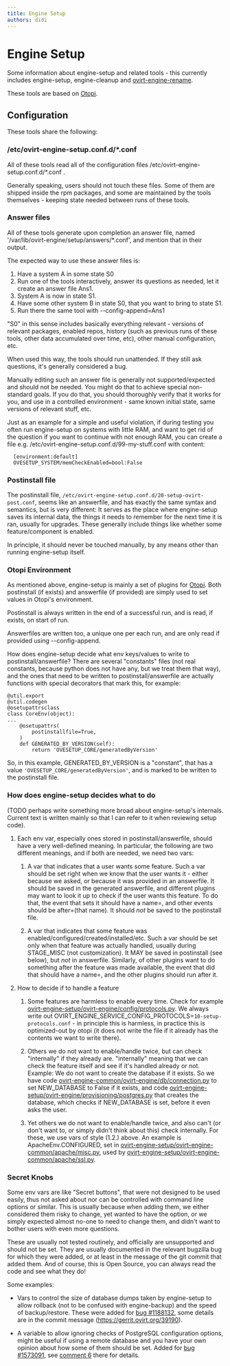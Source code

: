 ```yaml
---
title: Engine Setup
authors: didi
---
```


# Engine Setup

Some information about engine-setup and related tools - this currently includes engine-setup, engine-cleanup and [ovirt-engine-rename](/documentation/how-to/networking/changing-engine-hostname/).

These tools are based on [Otopi](/develop/developer-guide/engine/otopi/).

## Configuration

These tools share the following:

### /etc/ovirt-engine-setup.conf.d/\*.conf

All of these tools read all of the configuration files /etc/ovirt-engine-setup.conf.d/\*.conf .

Generally speaking, users should not touch these files. Some of them are shipped inside the rpm packages, and some are maintained by the tools themselves - keeping state needed between runs of these tools.

### Answer files

All of these tools generate upon completion an answer file, named '/var/lib/ovirt-engine/setup/answers/\*.conf', and mention that in their output.

The expected way to use these answer files is:

1.  Have a system A in some state S0
2.  Run one of the tools interactively, answer its questions as needed, let it create an answer file Ans1.
3.  System A is now in state S1.
4.  Have some other system B in state S0, that you want to bring to state S1.
5.  Run there the same tool with --config-append=Ans1

"S0" in this sense includes basically everything relevant - versions of relevant packages, enabled repos, history (such as previous runs of these tools, other data accumulated over time, etc), other manual configuration, etc.

When used this way, the tools should run unattended. If they still ask questions, it's generally considered a bug.

Manually editing such an answer file is generally not supported/expected and should not be needed. You might do that to achieve special non-standard goals. If you do that, you should thoroughly verify that it works for you, and use in a controlled environment - same known initial state, same versions of relevant stuff, etc.

Just as an example for a simple and useful violation, if during testing you often run engine-setup on systems with little RAM, and want to get rid of the question if you want to continue with not enough RAM, you can create a file e.g. /etc/ovirt-engine-setup.conf.d/99-my-stuff.conf with content:

      [environment:default]
      OVESETUP_SYSTEM/memCheckEnabled=bool:False

### Postinstall file

The postinstall file, ```/etc/ovirt-engine-setup.conf.d/20-setup-ovirt-post.conf```, seems like an answerfile, and has exactly the same syntax and semantics, but is very different: It serves as the place where engine-setup saves its internal data, the things it needs to remember for the next time it is ran, usually for upgrades. These generally include things like whether some feature/component is enabled.

In principle, it should never be touched manually, by any means other than running engine-setup itself.

### Otopi Environment
As mentioned above, engine-setup is mainly a set of plugins for [Otopi](/develop/developer-guide/engine/otopi/).
Both postinstall (if exists) and answerfile (if provided) are simply used to set values in Otopi's environment.

Postinstall is always written in the end of a successful run, and is read, if exists, on start of run.

Answerfiles are written too, a unique one per each run, and are only read if provided using --config-append.

How does engine-setup decide what env keys/values to write to postinstall/answerfile? There are several "constants" files (not real constants, because python does not have any, but we treat them that way), and the ones that need to be written to postinstall/answerfile are actually functions with special decorators that mark this, for example:
```
@util.export
@util.codegen
@osetupattrsclass
class CoreEnv(object):
...
    @osetupattrs(
        postinstallfile=True,
    )
    def GENERATED_BY_VERSION(self):
        return 'OVESETUP_CORE/generatedByVersion'
```

So, in this example, GENERATED_BY_VERSION is a "constant", that has a value `'OVESETUP_CORE/generatedByVersion'`, and is marked to be written to the postinstall file.

### How does engine-setup decides what to do

(TODO perhaps write something more broad about engine-setup's internals. Current text is written mainly so that I can refer to it when reviewing setup code).

1. Each env var, especially ones stored in postinstall/answerfile, should have a very well-defined meaning. In particular, the following are two different meanings, and if both are needed, we need two vars:

    1. A var that indicates that a user wants some feature. Such a var should be set right when we know that the user wants it - either because we asked, or because it was provided in an answerfile. It should be saved in the generated answerfile, and different plugins may want to look it up to check if the user wants this feature. To do that, the event that sets it should have a name=, and other events should be after=(that name). It should _not_ be saved to the postinstall file.

    2. A var that indicates that some feature was enabled/configured/created/installed/etc. Such a var should be set only when that feature was actually handled, usually during STAGE_MISC (not customization). It MAY be saved in postinstall (see below), but _not_ in answerfile. Similarly, of other plugins want to do something after the feature was made available, the event that did that should have a name=, and the other plugins should run after it.

2. How to decide if to handle a feature

    1. Some features are harmless to enable every time. Check for example [ovirt-engine-setup/ovirt-engine/config/protocols.py](https://gerrit.ovirt.org/gitweb?p=ovirt-engine.git;a=blob;f=packaging/setup/plugins/ovirt-engine-setup/ovirt-engine/config/protocols.py;h=6b7a93ae7568bbd9b272800187e756ea47fcaabf;hb=HEAD). We always write out OVIRT_ENGINE_SERVICE_CONFIG_PROTOCOLS=`10-setup-protocols.conf` - in principle this is harmless, in practice this is optimized-out by otopi (it does not write the file if it already has the contents we want to write there).

    2. Others we do not want to enable/handle twice, but can check "internally" if they already are. "internally" meaning that we can check the feature itself and see if it's handled already or not. Example: We do not want to create the database if it exists. So we have code [ovirt-engine-common/ovirt-engine/db/connection.py](https://gerrit.ovirt.org/gitweb?p=ovirt-engine.git;a=blob;f=packaging/setup/plugins/ovirt-engine-common/ovirt-engine/db/connection.py;h=0d4668e5966076c3f5ff210e2328ed72a0603ada;hb=HEAD) to set NEW_DATABASE to False if it exists, and code [ovirt-engine-setup/ovirt-engine/provisioning/postgres.py](https://gerrit.ovirt.org/gitweb?p=ovirt-engine.git;a=blob;f=packaging/setup/plugins/ovirt-engine-setup/ovirt-engine/provisioning/postgres.py;h=6bb891dfd15b230e40751e5e25bf7b90f88cbcba;hb=HEAD) that creates the database, which checks if NEW_DATABASE is set, before it even asks the user.

    3. Yet others we do not want to enable/handle twice, and also can't (or don't want to, or simply didn't think about this) check internally. For these, we use vars of style (1.2.) above. An example is ApacheEnv.CONFIGURED, set in [ovirt-engine-setup/ovirt-engine-common/apache/misc.py](https://gerrit.ovirt.org/gitweb?p=ovirt-engine.git;a=blob;f=packaging/setup/plugins/ovirt-engine-setup/ovirt-engine-common/apache/misc.py;h=c43680e8a50839389ee75b77e8c131ba19ae85ae;hb=HEAD), used by [ovirt-engine-setup/ovirt-engine-common/apache/ssl.py](https://gerrit.ovirt.org/gitweb?p=ovirt-engine.git;a=blob;f=packaging/setup/plugins/ovirt-engine-setup/ovirt-engine-common/apache/ssl.py;h=de37bc2482ef107254f09f80ea5114d75da8a639;hb=HEAD).

### Secret Knobs

Some env vars are like "Secret buttons", that were not designed to be used easily, thus not asked about nor can be controlled with command line options or similar. This is usually because when adding them, we either considered them risky to change, yet wanted to have the option, or we simply expected almost no-one to need to change them, and didn't want to bother users with even more questions.

These are usually not tested routinely, and officially are unsupported and should not be set. They are usually documented in the relevant bugzilla bug for which they were added, or at least in the message of the git commit that added them. And of course, this is Open Source, you can always read the code and see what they do!

Some examples:

- Vars to control the size of database dumps taken by engine-setup to allow rollback (not to be confused with engine-backup) and the speed of backup/restore. These were added for [bug #1188132](https://bugzilla.redhat.com/show_bug.cgi?id=1188132), some details are in the commit message (https://gerrit.ovirt.org/39190).

- A variable to allow ignoring checks of PostgreSQL configuration options, might be useful if using a remote database and you have your own opinion about how some of them should be set. Added for [bug #1573091](https://bugzilla.redhat.com/show_bug.cgi?id=1573091), see [comment 6](https://bugzilla.redhat.com/show_bug.cgi?id=1573091#c6) there for details.
